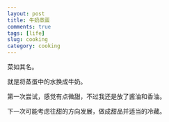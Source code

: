 ```yaml
---
layout: post
title: 牛奶蒸蛋
comments: true
tags: [life]
slug: cooking
category: cooking
---
```



菜如其名。

就是将蒸蛋中的水换成牛奶。

第一次尝试，感觉有点微甜，不过我还是放了酱油和香油。

下一次可能考虑往甜的方向发展，做成甜品并适当的冷藏。




